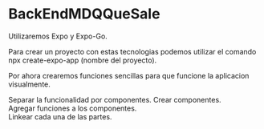 # BackEndMDQQueSale
Utilizaremos Expo y Expo-Go.

Para crear un proyecto con estas tecnologias podemos utilizar el comando npx create-expo-app (nombre del proyecto).

Por ahora crearemos funciones sencillas para que funcione la aplicacion visualmente.

Separar la funcionalidad por componentes. 
Crear componentes.                        
Agregar funciones a los componentes.      
Linkear cada una de las partes.            
